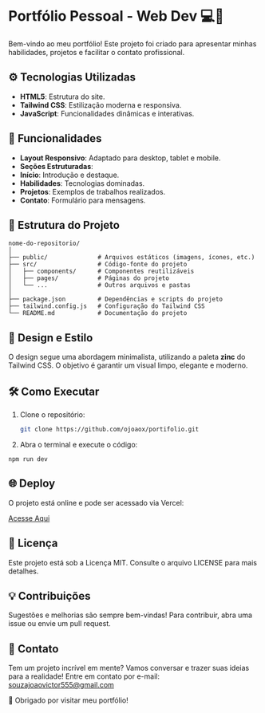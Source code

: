 # Portfólio Pessoal - Web Dev 💻🎨

Bem-vindo ao meu portfólio! Este projeto foi criado para apresentar minhas habilidades, projetos e facilitar o contato profissional.



## ⚙ Tecnologias Utilizadas

- **HTML5**: Estrutura do site.
- **Tailwind CSS**: Estilização moderna e responsiva.
- **JavaScript**: Funcionalidades dinâmicas e interativas.



## 🚀 Funcionalidades

- **Layout Responsivo**: Adaptado para desktop, tablet e mobile.
- **Seções Estruturadas**:
- **Início**: Introdução e destaque.
- **Habilidades**: Tecnologias dominadas.
- **Projetos**: Exemplos de trabalhos realizados.
- **Contato**: Formulário para mensagens.



## 📁 Estrutura do Projeto

```
nome-do-repositorio/
│
├── public/              # Arquivos estáticos (imagens, ícones, etc.)
├── src/                 # Código-fonte do projeto
│   ├── components/      # Componentes reutilizáveis
│   ├── pages/           # Páginas do projeto
│   └── ...              # Outros arquivos e pastas
│                 
├── package.json         # Dependências e scripts do projeto
├── tailwind.config.js   # Configuração do Tailwind CSS
└── README.md            # Documentação do projeto
```

## 🎨 Design e Estilo

O design segue uma abordagem minimalista, utilizando a paleta **zinc** do Tailwind CSS. O objetivo é garantir um visual limpo, elegante e moderno.


## 🛠️ Como Executar

1. Clone o repositório:
   ```bash
   git clone https://github.com/ojoaox/portifolio.git
   ```
2. Abra o terminal e execute o código:
  ```
  npm run dev
  ```

## 🌐 Deploy

O projeto está online e pode ser acessado via Vercel:

[Acesse Aqui](https://my-portifolio-ojoaoxs-projects.vercel.app)


## 📝 Licença

Este projeto está sob a Licença MIT. Consulte o arquivo LICENSE para mais detalhes.



## 💡 Contribuições

Sugestões e melhorias são sempre bem-vindas! Para contribuir, abra uma issue ou envie um pull request.



## 📧 Contato

Tem um projeto incrível em mente? Vamos conversar e trazer suas ideias para a realidade! Entre em contato por e-mail: [souzajoaovictor555@gmail.com](souzajoaovictor555@gmail.com)



🤍 Obrigado por visitar meu portfólio!
